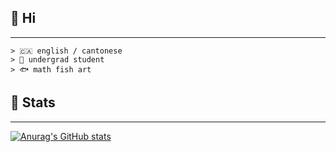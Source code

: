## 🌹 Hi

---

```
> 🇨🇦 english / cantonese
> 🔖 undergrad student
> 🐟 math fish art
```

## 📓 Stats
---
[![Anurag's GitHub stats](https://github-readme-stats.vercel.app/api?username=serenntea&show_icons=true&theme=monokai)](https://github.com/anuraghazra/github-readme-stats)
